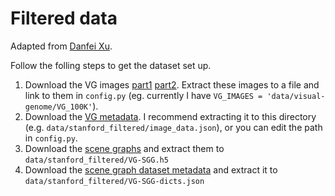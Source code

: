 # Filtered data
Adapted from [Danfei Xu](https://github.com/danfeiX/scene-graph-TF-release/blob/master/data_tools/README.md).

Follow the folling steps to get the dataset set up.
1. Download the VG images [part1](https://cs.stanford.edu/people/rak248/VG_100K_2/images.zip) [part2](https://cs.stanford.edu/people/rak248/VG_100K_2/images2.zip). Extract these images to a file and link to them in `config.py` (eg. currently I have `VG_IMAGES = 'data/visual-genome/VG_100K'`).
2. Download the [VG metadata](http://cvgl.stanford.edu/scene-graph/VG/image_data.json). I recommend extracting it to this directory (e.g. `data/stanford_filtered/image_data.json`), or you can edit the path in `config.py`.
3. Download the [scene graphs](http://cvgl.stanford.edu/scene-graph/dataset/VG-SGG.h5) and extract them to `data/stanford_filtered/VG-SGG.h5`
4. Download the [scene graph dataset metadata](http://cvgl.stanford.edu/scene-graph/dataset/VG-SGG-dicts.json) and extract it to `data/stanford_filtered/VG-SGG-dicts.json`
